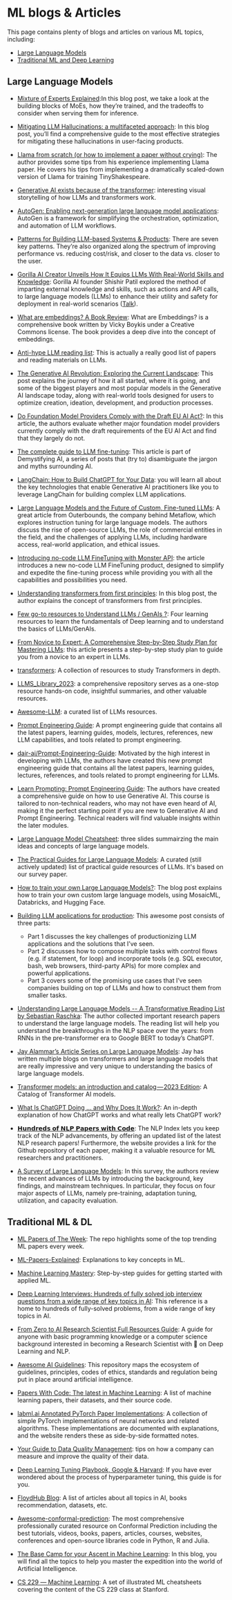 # ML blogs & Articles 

This page contains plenty of blogs and articles on various ML topics, including:

* [Large Language Models](#large-language-models)
* [Traditional ML and Deep Learning](#traditional-ml--dl)


## Large Language Models

* [Mixture of Experts Explained](https://huggingface.co/blog/moe):In this blog post, we take a look at the building blocks of MoEs, how they’re trained, and the tradeoffs to consider when serving them for inference. 

* [Mitigating LLM Hallucinations: a multifaceted approach](https://amatriain.net/blog/hallucinations#advancedprompting): In this blog post, you’ll find a comprehensive guide to the most effective strategies for mitigating these hallucinations in user-facing products.

* [Llama from scratch (or how to implement a paper without crying)](https://blog.briankitano.com/llama-from-scratch/): The author provides some tips from his experience implementing Llama paper. He covers his tips from implementing a dramatically scaled-down version of Llama for training TinyShakespeare.

* [Generative AI exists because of the transformer](https://ig.ft.com/generative-ai/): interesting visual storytelling of how LLMs and transformers work.

* [AutoGen: Enabling next-generation large language model applications](https://www.microsoft.com/en-us/research/blog/autogen-enabling-next-generation-large-language-model-applications/): AutoGen is a framework for simplifying the orchestration, optimization, and automation of LLM workflows.

* [Patterns for Building LLM-based Systems & Products](https://eugeneyan.com/writing/llm-patterns/#guardrails-to-ensure-output-quality): There are seven key patterns. They’re also organized along the spectrum of improving performance vs. reducing cost/risk, and closer to the data vs. closer to the user.

* [Gorilla AI Creator Unveils How It Equips LLMs With Real-World Skills and Knowledge](https://medium.com/@raphael.mansuy/gorilla-ai-creator-unveils-how-it-equips-llms-with-real-world-skills-and-knowledge-6b36de5040db): Gorilla AI founder Shishir Patil explored the method of imparting external knowledge and skills, such as actions and API calls, to large language models (LLMs) to enhance their utility and safety for deployment in real-world scenarios ([Talk](https://www.youtube.com/watch?v=9iSxF_RW6xk&t=22s)).

* [What are embeddings? A Book Review](https://medium.com/@raphael.mansuy/embeddings-the-foundation-of-modern-ai-1512f7ecbd6): What are Embeddings? is a comprehensive book written by Vicky Boykis under a Creative Commons license. The book provides a deep dive into the concept of embeddings.

* [Anti-hype LLM reading list](https://gist.github.com/veekaybee/be375ab33085102f9027853128dc5f0e): This is actually a really good list of papers and reading materials on LLMs.

* [The Generative AI Revolution: Exploring the Current Landscape](https://pub.towardsai.net/the-generative-ai-revolution-exploring-the-current-landscape-4b89998fcc5f): This post explains the journey of how it all started, where it is going, and some of the biggest players and most popular models in the Generative AI landscape today, along with real-world tools designed for users to optimize creation, ideation, development, and production processes.

* [Do Foundation Model Providers Comply with the Draft EU AI Act?](https://crfm.stanford.edu/2023/06/15/eu-ai-act.html): In this article, the authors evaluate whether major foundation model providers currently comply with the draft requirements of the EU AI Act and find that they largely do not. 

* [The complete guide to LLM fine-tuning](https://bdtechtalks.com/2023/07/10/llm-fine-tuning/): This article is part of Demystifying AI, a series of posts that (try to) disambiguate the jargon and myths surrounding AI.

* [LangChain: How to Build ChatGPT for Your Data](https://www.youtube.com/watch?v=Azfc-TjG9Tg): you will learn all about the key technologies that enable Generative AI practitioners like you to leverage LangChain for building complex LLM applications.  

* [Large Language Models and the Future of Custom, Fine-tuned LLMs](https://outerbounds.com/blog/custom-llm-tuning/): A great article from Outerbounds, the company behind Metaflow, which explores instruction tuning for large language models. The authors discuss the rise of open-source LLMs, the role of commercial entities in the field, and the challenges of applying LLMs, including hardware access, real-world application, and ethical issues.

* [Introducing no-code LLM FineTuning with Monster API](https://blog.monsterapi.ai/no-code-fine-tuning-llm/): the article introduces a new no-code LLM FineTuning product, designed to simplify and expedite the fine-tuning process while providing you with all the capabilities and possibilities you need.

* [Understanding transformers from first principles](https://www.linkedin.com/pulse/understanding-transformers-from-first-principles-115-ajit-jaokar%3FtrackingId=52FlIkyVR6mEaV88UDnxNQ%253D%253D/?trackingId=52FlIkyVR6mEaV88UDnxNQ%3D%3D): In this blog post, the author explains the concept of transformers from first principles.

* [Few go-to resources to Understand LLMs / GenAIs ?](https://www.linkedin.com/posts/prabakaranchandrantheds_ai-python-computervision-activity-7081346854528954368-i4B1/?utm_source=share&utm_medium=member_ios): Four learning resources to learn the fundamentals of Deep learning and to understand the basics of LLMs/GenAIs.

* [From Novice to Expert: A Comprehensive Step-by-Step Study Plan for Mastering LLMs](https://pub.towardsai.net/from-novice-to-expert-a-comprehensive-step-by-step-study-plan-for-mastering-llms-dc9feb60ecc4): this article presents a step-by-step study plan to guide you from a novice to an expert in LLMs.

* [transformers](https://github.com/0xsanny/transformers): A collection of resources to study Transformers in depth. 

* [LLMS_Library_2023](https://github.com/rashmimarganiatgithub/LLMS_Library_2023): a comprehensive repository serves as a one-stop resource hands-on code, insightful summaries, and other valuable resources. 

* [Awesome-LLM](https://github.com/Hannibal046/Awesome-LLM): a curated list of LLMs resources.

* [Prompt Engineering Guide](https://www.promptingguide.ai/):  A prompt engineering guide that contains all the latest papers, learning guides, models, lectures, references, new LLM capabilities, and tools related to prompt engineering.

* [dair-ai/Prompt-Engineering-Guide](https://github.com/dair-ai/Prompt-Engineering-Guide): Motivated by the high interest in developing with LLMs, the authors have created this new prompt engineering guide that contains all the latest papers, learning guides, lectures, references, and tools related to prompt engineering for LLMs.

* [Learn Prompting: Prompt Engineering Guide](https://learnprompting.org/docs/intro): The authors have created a comprehensive guide on how to use Generative AI. This course is tailored to non-technical readers, who may not have even heard of AI, making it the perfect starting point if you are new to Generative AI and Prompt Engineering. Technical readers will find valuable insights within the later modules.

* [Large Language Model Cheatsheet](https://docs.google.com/presentation/d/1ytGfwc8tIKolDQ_jMOmhWVC8t41klYa5/edit?usp=share_link&ouid=100484802817147345492&rtpof=true&sd=true): three slides summairzing the main ideas and concepts of large language models.

* [The Practical Guides for Large Language Models](https://github.com/Mooler0410/LLMsPracticalGuide): A curated (still actively updated) list of practical guide resources of LLMs. It's based on our survey paper.

* [How to train your own Large Language Models?](https://blog.replit.com/llm-training): The blog post explains how to train your own custom large language models, using MosaicML, Databricks, and Hugging Face. 

* [Building LLM applications for production](https://huyenchip.com/2023/04/11/llm-engineering.html): This awesome post consists of three parts:
	- Part 1 discusses the key challenges of productionizing LLM applications and the solutions that I’ve seen.
    - Part 2 discusses how to compose multiple tasks with control flows (e.g. if statement, for loop) and incorporate tools (e.g. SQL executor, bash, web browsers, third-party APIs) for more complex and powerful applications.
	- Part 3 covers some of the promising use cases that I’ve seen companies building on top of LLMs and how to construct them from smaller tasks.
	
* [Understanding Large Language Models -- A Transformative Reading List by Sebastian Raschka](https://sebastianraschka.com/blog/2023/llm-reading-list.html): The author collected important research papers to understand the large language models. The reading list will help you understand the breakthroughs in the NLP space over the years: from RNNs in the pre-transformer era to Google BERT to today’s ChatGPT.

* [Jay Alammar’s Article Series on Large Language Models](https://medium.com/geekculture/top-resoruces-to-learn-understand-large-language-models-4d339f7b685d): Jay has written multiple blogs on transformers and large language models that are really impressive and very unique to understanding the basics of large language models.

* [Transformer models: an introduction and catalog — 2023 Edition](https://amatriain.net/blog/transformer-models-an-introduction-and-catalog-2d1e9039f376/): A Catalog of Transformer AI models.

* [What Is ChatGPT Doing … and Why Does It Work?](https://writings.stephenwolfram.com/2023/02/what-is-chatgpt-doing-and-why-does-it-work/): An in-depth explanation of how ChatGPT works and what really lets ChatGPT work?

* [𝗛𝘂𝗻𝗱𝗿𝗲𝗱𝘀 𝗼𝗳 𝗡𝗟𝗣 𝗣𝗮𝗽𝗲𝗿𝘀 𝘄𝗶𝘁𝗵 𝗖𝗼𝗱𝗲](https://index.quantumstat.com/): The NLP Index lets you keep track of the NLP advancements, by offering an updated list of the latest NLP research papers! Furthermore, the website provides a link for the Github repository of each paper, making it a valuable resource for ML researchers and practitioners.

* [A Survey of Large Language Models](https://arxiv.org/abs/2303.18223): In this survey, the authors review the recent advances of LLMs by introducing the background, key findings, and mainstream techniques. In particular, they focus on four major aspects of LLMs, namely pre-training, adaptation tuning, utilization, and capacity evaluation.


## Traditional ML & DL

* [ML Papers of The Week](https://github.com/dair-ai/ML-Papers-of-the-Week): The repo highlights some of the top trending ML papers every week.  

* [ML-Papers-Explained](https://github.com/dair-ai/ML-Papers-Explained): Explanations to key concepts in ML.

* [Machine Learning Mastery](https://machinelearningmastery.com/start-here/):  Step-by-step guides for getting started with applied ML. 

* [Deep Learning Interviews: Hundreds of fully solved job interview questions from a wide range of key topics in AI](https://arxiv.org/abs/2201.00650): This reference is a home to hundreds of fully-solved problems, from a wide range of key topics in AI.

* [From Zero to AI Research Scientist Full Resources Guide](https://github.com/ahmedbahaaeldin/From-0-to-Research-Scientist-resources-guide): A guide for anyone with basic programming knowledge or a computer science background interested in becoming a Research Scientist with 🎯 on Deep Learning and NLP.

* [Awesome AI Guidelines](https://github.com/EthicalML/awesome-artificial-intelligence-guidelines): This repository maps the ecosystem of guidelines, principles, codes of ethics, standards and regulation being put in place around artificial intelligence.

* [Papers With Code: The latest in Machine Learning](https://paperswithcode.com/): A list of machine learning papers, their datasets, and their source code.

* [labml.ai Annotated PyTorch Paper Implementations](https://nn.labml.ai/): A collection of simple PyTorch implementations of neural networks and related algorithms. These implementations are documented with explanations, and the website renders these as side-by-side formatted notes.

* [Your Guide to Data Quality Management](https://www.scnsoft.com/blog/guide-to-data-quality-management): tips on how a company can measure and improve the quality of their data.

* [Deep Learning Tuning Playbook, Google & Harvard](https://github.com/google-research/tuning_playbook): If you have ever wondered about the process of hyperparameter tuning, this guide is for you. 

* [FloydHub Blog](https://blog.floydhub.com/): A list of articles about all topics in AI, books recommendation, datasets, etc.

* [Awesome-conformal-prediction](https://github.com/valeman/awesome-conformal-prediction): The most comprehensive professionally curated resource on Conformal Prediction including the best tutorials, videos, books, papers, articles, courses, websites, conferences and open-source libraries code in Python, R and Julia.

* [The Base Camp for your Ascent in Machine Learning](https://databasecamp.de/en/homepage): In this blog, you will find all the topics to help you master the expedition into the world of Artificial Intelligence. 

* [CS 229 ― Machine Learning](https://stanford.edu/~shervine/teaching/cs-229/): A set of illustrated ML cheatsheets covering the content of the CS 229 class at Stanford.

